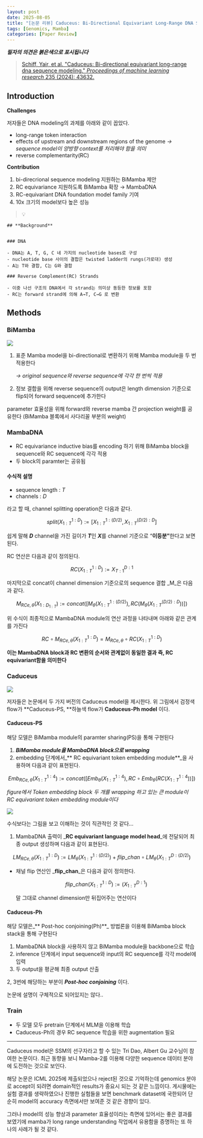 ```yaml
---
layout: post
date: 2025-08-05
title: "[논문 리뷰] Caduceus: Bi-Directional Equivariant Long-Range DNA Sequence Modeling"
tags: [Genomics, Mamba]
categories: [Paper Review]
---
```


<span class="notion-red">_**필자의 의견은 붉은색으로 표시됩니다**_</span>


> [Schiff, Yair, et al. "Caduceus: Bi-directional equivariant long-range dna sequence modeling." ](https://pmc.ncbi.nlm.nih.gov/articles/PMC12189541/)[_Proceedings of machine learning research_](https://pmc.ncbi.nlm.nih.gov/articles/PMC12189541/)[ 235 (2024): 43632.](https://pmc.ncbi.nlm.nih.gov/articles/PMC12189541/)



## Introduction


**Challenges**


저자들은 DNA modeling의 과제를 아래와 같이 꼽았다.

- long-range token interaction
- effects of upstream and downstream regions of the genome 
_→ sequence model이 양방향 context를 처리해야 함을 의미_
- reverse complementarity(RC)

**Contribution**

1. bi-direcrional sequence modeling 지원하는 BiMamba 제안
1. RC equivariance 지원하도록 BiMamba 확장 → MambaDNA
1. RC-equivariant DNA foundation model family 기여
1. 10x 크기의 model보다 높은 성능

> 💡 


	## **Background**


	### DNA

	- DNA는 A, T, G, C 네 가지의 nucleotide bases로 구성
	- nucleotide base 사이의 결합은 twisted ladder의 rungs(가로대) 생성
	- A는 T와 결합, C는 G와 결합

	### Reverse Complement(RC) Strands

	- 이중 나선 구조의 DNA에서 각 strand는 의미상 동등한 정보를 포함
	- RC는 forward strand에 의해 A→T, C→G 로 변환


## Methods



### BiMamba


![](https://prod-files-secure.s3.us-west-2.amazonaws.com/542b861c-36a8-4051-84e5-8804b6728dba/2c247d59-7815-4980-99f0-8f0d21f445a7/image.png?X-Amz-Algorithm=AWS4-HMAC-SHA256&X-Amz-Content-Sha256=UNSIGNED-PAYLOAD&X-Amz-Credential=ASIAZI2LB466RENUDQE6%2F20250916%2Fus-west-2%2Fs3%2Faws4_request&X-Amz-Date=20250916T080139Z&X-Amz-Expires=3600&X-Amz-Security-Token=IQoJb3JpZ2luX2VjEBAaCXVzLXdlc3QtMiJIMEYCIQCsU5NXW5sCDSjQJKOlrQxxS7b1DEtvz9QraH4GMvrsgQIhAKq7KHmkq%2FP31Z7od1km0irKYnWG7YVEwNBi1uVR3GWzKogECIn%2F%2F%2F%2F%2F%2F%2F%2F%2F%2FwEQABoMNjM3NDIzMTgzODA1IgxzKLpfMgIV7pbbDUoq3APcu99CAoJRFMni%2B8J2I4rh3JK1T%2BWAgl8vPI1tJf1yGpyPyuk4X9uJ7Pqco5cVc75mL8qiltMCNDmHROctL7YerFSka9z8ySdvqUQ88wnn300H9uLqQdxQXIP5i8ig9n6n8chRPdk1oLBroQP66VA40JFeoe0wcHOG6%2Fq22ioqKpemNh0P8yNHihNYohmFSh5%2FUnzWyva1PzNYSu1qjkuuxaEQy20oXtQaNLZHqugFHbigujvqW75F%2B5K8XKgOI%2FAD8E8XBCMoUYDdHZbYnnwQ5w6AztAYCE3p%2BPHYM30X4DjfBtVJxWXygnT9a6XNHJtRdz%2Bn%2BGH6Eflwg7S9PTYJuq2s2eBjZGLf5eR4ivsqs4RL2QAn37nHZPMYQedVHz3JK%2BSHO4Mgp0Fzvc4rwqXSQFqD5%2BRRej%2FrqE5qN8BPqV4LijIJu7da9VE3Uk519ovGKSIK9i5nHf1cMguiBSwC%2BkjS4x0tf1NAhuOzQj9NDrTV0jfB9VqxBTx%2BouD%2F2ZEVr%2BnvIJ12M%2F2V36av8xlWx1fLlCqgTbz%2FyjTfS4sUPKtP%2Frr2aCtxgKZEFV4LRnsPwbPvJAaUChCkeTl1n9zI1vsqrUrB7b4dA9vC6Dsa0CsrKBlWY6Su8LTfjDCGpaTGBjqkAfwHZuKGy7IwpsoR4zCWyD9jXRCJpVJSC1NbsM9rAdlHOtE%2F1EhOi%2FB8%2BVyjj%2FgbNTj6d1cky%2FXTsboCzpIKeI9B82qnf4gmRJ3n2YYAS3UQlptuyD%2FoxbwAmtyhdO5dldfXpI1QqeTtutaXnTTENPfqHiiEyz6LARvpfqSK9hB%2BVCAquyTvebw9daPH0up14IkU2U3Lf99BlZKOkjR5H9b9KxqY&X-Amz-Signature=027249deab9ce4bafaa83ccd6db7c085d9ee32d8b341b4dc39e87bf113b3fd75&X-Amz-SignedHeaders=host&x-amz-checksum-mode=ENABLED&x-id=GetObject)

1. 표준 Mamba model을 bi-directional로 변환하기 위해 Mamba module을 두 번 적용한다

	_→ original sequence와 reverse sequence에 각각 한 번씩 적용_

1. 정보 결합을 위해 reverse sequence의 output은 length dimension 기준으로 flip되어 forward sequence에 추가한다

parameter 효율성을 위해 forward와 reverse mamba 간 projection weight를 공유한다 (BiMamba 블록에서 사다리꼴 부분의 weight)



### MambaDNA

- RC equivariance inductive bias를 encoding 하기 위해 BiMamba block을 sequence와 RC sequence에 각각 적용
- 두 block의 paramter는 공유됨


#### 수식적 설명

- sequence length : _T_
- channels : _D_

라고 할 때,  channel splitting operation은 다음과 같다.


$$
split(X^{1:D}_{1:T}):=[X^{1:(D/2)}_{1:T},X^{(D/2):D}_{1:T}]
$$


<span class="notion-red">쉽게 말해 </span><span class="notion-red">_**D**_</span><span class="notion-red"> channel을 가진 길이가 </span><span class="notion-red">_**T**_</span><span class="notion-red">인 </span><span class="notion-red">_**X**_</span><span class="notion-red">를 channel 기준으로 “</span><span class="notion-red">**이등분”**</span><span class="notion-red">한다고 보면 된다.</span>


RC 연산은 다음과 같이 정의된다.


$$
RC(X^{1:D}_{1:T}):=X^{D:1}_{T:1}
$$


마지막으로 concat이 channel dimension 기준으로의 sequence 결합 _M_은 다음과 같다.


$$
M_{RCe,\theta}(X_{1:D_{1:T}}):=concat([M_{\theta}(X^{1:(D/2)}_{1:T}),RC(M_{\theta}(X^{(D/2):D}_{1:T}))])
$$


위 수식이 최종적으로 MambaDNA module의 연산 과정을 나타내며 아래와 같은 관계를 가진다


$$
RC\circ M_{RCe,\theta}(X^{1:D}_{1:T}) = M_{RCe,\theta} \circ RC(X^{1:D}_{1:T})
$$


**이는 MambaDNA block과 RC 변환의 순서와 관계없이 동일한 결과 즉, RC equivariant함을 의미한다**



### Caduceus


![](https://prod-files-secure.s3.us-west-2.amazonaws.com/542b861c-36a8-4051-84e5-8804b6728dba/f94a60d7-8145-473b-aef9-7c68d3ec604a/image.png?X-Amz-Algorithm=AWS4-HMAC-SHA256&X-Amz-Content-Sha256=UNSIGNED-PAYLOAD&X-Amz-Credential=ASIAZI2LB466RENUDQE6%2F20250916%2Fus-west-2%2Fs3%2Faws4_request&X-Amz-Date=20250916T080139Z&X-Amz-Expires=3600&X-Amz-Security-Token=IQoJb3JpZ2luX2VjEBAaCXVzLXdlc3QtMiJIMEYCIQCsU5NXW5sCDSjQJKOlrQxxS7b1DEtvz9QraH4GMvrsgQIhAKq7KHmkq%2FP31Z7od1km0irKYnWG7YVEwNBi1uVR3GWzKogECIn%2F%2F%2F%2F%2F%2F%2F%2F%2F%2FwEQABoMNjM3NDIzMTgzODA1IgxzKLpfMgIV7pbbDUoq3APcu99CAoJRFMni%2B8J2I4rh3JK1T%2BWAgl8vPI1tJf1yGpyPyuk4X9uJ7Pqco5cVc75mL8qiltMCNDmHROctL7YerFSka9z8ySdvqUQ88wnn300H9uLqQdxQXIP5i8ig9n6n8chRPdk1oLBroQP66VA40JFeoe0wcHOG6%2Fq22ioqKpemNh0P8yNHihNYohmFSh5%2FUnzWyva1PzNYSu1qjkuuxaEQy20oXtQaNLZHqugFHbigujvqW75F%2B5K8XKgOI%2FAD8E8XBCMoUYDdHZbYnnwQ5w6AztAYCE3p%2BPHYM30X4DjfBtVJxWXygnT9a6XNHJtRdz%2Bn%2BGH6Eflwg7S9PTYJuq2s2eBjZGLf5eR4ivsqs4RL2QAn37nHZPMYQedVHz3JK%2BSHO4Mgp0Fzvc4rwqXSQFqD5%2BRRej%2FrqE5qN8BPqV4LijIJu7da9VE3Uk519ovGKSIK9i5nHf1cMguiBSwC%2BkjS4x0tf1NAhuOzQj9NDrTV0jfB9VqxBTx%2BouD%2F2ZEVr%2BnvIJ12M%2F2V36av8xlWx1fLlCqgTbz%2FyjTfS4sUPKtP%2Frr2aCtxgKZEFV4LRnsPwbPvJAaUChCkeTl1n9zI1vsqrUrB7b4dA9vC6Dsa0CsrKBlWY6Su8LTfjDCGpaTGBjqkAfwHZuKGy7IwpsoR4zCWyD9jXRCJpVJSC1NbsM9rAdlHOtE%2F1EhOi%2FB8%2BVyjj%2FgbNTj6d1cky%2FXTsboCzpIKeI9B82qnf4gmRJ3n2YYAS3UQlptuyD%2FoxbwAmtyhdO5dldfXpI1QqeTtutaXnTTENPfqHiiEyz6LARvpfqSK9hB%2BVCAquyTvebw9daPH0up14IkU2U3Lf99BlZKOkjR5H9b9KxqY&X-Amz-Signature=5380f59369610bf89b7039f994044d107ab09961fd85a69cea65ab4691db9e27&X-Amz-SignedHeaders=host&x-amz-checksum-mode=ENABLED&x-id=GetObject)


저자들은 논문에서 두 가지 버전의 Caduceus model을 제시한다. 위 그림에서 검정색 flow가 **Caduceus-PS, **하늘색 flow가 **Caduceus-Ph model** 이다.



#### Caduceus-PS


해당 모델은 BiMamba module의 paramter sharing(PS)을 통해 구현된다

1. _**BiMamba module을 MambaDNA block으로 wrapping**_
1. embedding 단계에서_** RC equivariant token embedding module**_을 사용하며 다음과 같이 표현된다.

$$
Emb_{RCe,\theta}(X^{1:4}_{1:T}):=concat([Emb_{\theta}(X^{1:4}_{1:T}),RC \circ Emb_{\theta}(RC(X^{1:4}_{1:T}))])
$$


_figure에서 Token embedding block 두 개를 wrapping 하고 있는 큰 module이 RC equivariant token embedding module이다_


![](https://prod-files-secure.s3.us-west-2.amazonaws.com/542b861c-36a8-4051-84e5-8804b6728dba/b175e4da-71eb-4e91-8c23-a06dabe673c9/image.png?X-Amz-Algorithm=AWS4-HMAC-SHA256&X-Amz-Content-Sha256=UNSIGNED-PAYLOAD&X-Amz-Credential=ASIAZI2LB466RENUDQE6%2F20250916%2Fus-west-2%2Fs3%2Faws4_request&X-Amz-Date=20250916T080139Z&X-Amz-Expires=3600&X-Amz-Security-Token=IQoJb3JpZ2luX2VjEBAaCXVzLXdlc3QtMiJIMEYCIQCsU5NXW5sCDSjQJKOlrQxxS7b1DEtvz9QraH4GMvrsgQIhAKq7KHmkq%2FP31Z7od1km0irKYnWG7YVEwNBi1uVR3GWzKogECIn%2F%2F%2F%2F%2F%2F%2F%2F%2F%2FwEQABoMNjM3NDIzMTgzODA1IgxzKLpfMgIV7pbbDUoq3APcu99CAoJRFMni%2B8J2I4rh3JK1T%2BWAgl8vPI1tJf1yGpyPyuk4X9uJ7Pqco5cVc75mL8qiltMCNDmHROctL7YerFSka9z8ySdvqUQ88wnn300H9uLqQdxQXIP5i8ig9n6n8chRPdk1oLBroQP66VA40JFeoe0wcHOG6%2Fq22ioqKpemNh0P8yNHihNYohmFSh5%2FUnzWyva1PzNYSu1qjkuuxaEQy20oXtQaNLZHqugFHbigujvqW75F%2B5K8XKgOI%2FAD8E8XBCMoUYDdHZbYnnwQ5w6AztAYCE3p%2BPHYM30X4DjfBtVJxWXygnT9a6XNHJtRdz%2Bn%2BGH6Eflwg7S9PTYJuq2s2eBjZGLf5eR4ivsqs4RL2QAn37nHZPMYQedVHz3JK%2BSHO4Mgp0Fzvc4rwqXSQFqD5%2BRRej%2FrqE5qN8BPqV4LijIJu7da9VE3Uk519ovGKSIK9i5nHf1cMguiBSwC%2BkjS4x0tf1NAhuOzQj9NDrTV0jfB9VqxBTx%2BouD%2F2ZEVr%2BnvIJ12M%2F2V36av8xlWx1fLlCqgTbz%2FyjTfS4sUPKtP%2Frr2aCtxgKZEFV4LRnsPwbPvJAaUChCkeTl1n9zI1vsqrUrB7b4dA9vC6Dsa0CsrKBlWY6Su8LTfjDCGpaTGBjqkAfwHZuKGy7IwpsoR4zCWyD9jXRCJpVJSC1NbsM9rAdlHOtE%2F1EhOi%2FB8%2BVyjj%2FgbNTj6d1cky%2FXTsboCzpIKeI9B82qnf4gmRJ3n2YYAS3UQlptuyD%2FoxbwAmtyhdO5dldfXpI1QqeTtutaXnTTENPfqHiiEyz6LARvpfqSK9hB%2BVCAquyTvebw9daPH0up14IkU2U3Lf99BlZKOkjR5H9b9KxqY&X-Amz-Signature=83dbf6d13e8e3204b6c992e0819a470ebe0083db94e093d7c276f42f8ec6eba8&X-Amz-SignedHeaders=host&x-amz-checksum-mode=ENABLED&x-id=GetObject)


<span class="notion-red">수식보다는 그림을 보고 이해하는 것이 직관적인 것 같다…</span>

1. MambaDNA 출력이 _**RC equivariant language model head**_에 전달되어 최종 output 생성하며 다음과 같이 표현된다.

$$
LM_{RCe,\theta}(X^{1:D}_{1:T}):= LM_{\theta}(X^{1:(D/2)}_{1:T})+flip\_chan\circ LM_{\theta}(X^{D:(D/2)}_{1:T})
$$

- 채널 flip 연산인 _**flip\_chan**_은 다음과 같이 정의한다.

	$$
	flip\_chan(X^{1:D}_{1:T}):=(X^{D:1}_{1:T})
	$$


	말 그대로 channel dimension만 뒤집어주는 연산이다



#### Caduceus-Ph


해당 모델은_** Post-hoc conjoining(Ph)**_ 방법론을 이용해 BiMamba block stack을 통해 구현된다

1. MambaDNA block을 사용하지 않고 BiMamba module을 backbone으로 학습
1. inference 단계에서 input sequence와 input의 RC sequence를 각각 model에 입력
1. 두 output을 평균해 최종 output 산출

2, 3번에 해당하는 부분이 _**Post-hoc conjoining**_ 이다.


<span class="notion-red">논문에 설명이 구체적으로 되어있지는 않다..</span>



### Train

- 두 모델 모두 pretrain 단계에서 MLM을 이용해 학습
- Caduceus-Ph의 경우 RC sequence 학습을 위한 augmentation 필요

---


<span class="notion-red">Caduceus model은 SSM의 선구자라고 할 수 있는 Tri Dao, Albert Gu 교수님이 참여한 논문이다. 최근 동향을 보니 Mamba-2를 이용해 다양한 sequence 데이터 분야에 도전하는 것으로 보인다.</span>


<span class="notion-red">해당 논문은 ICML 2025에 제출되었으나 reject된 것으로 기억하는데 genomics 분야로 accept이 되려면 domain적인 results가 중요시 되는 것 같은 느낌이다. 게시물에는 실험 결과를 생략하였으나 진행한 실험들을 보면 benchmark dataset에 국한되어 단순히 model의 accuracy 측면에서만 보여준 것 같은 경향이 있다.</span>


<span class="notion-red">그러나 model의 성능 향상과 parameter 효율성이라는 측면에 있어서는 좋은 결과를 보였기에 mamba가 long range understanding 작업에서 유용함을 증명하는 또 하나의 사례가 될 것 같다.</span>

